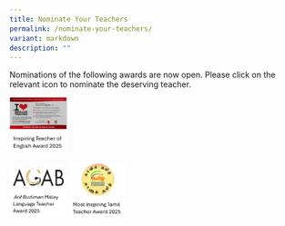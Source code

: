 ```yaml
---
title: Nominate Your Teachers
permalink: /nominate-your-teachers/
variant: markdown
description: ""
---
```

<p>Nominations of the following awards are now open. Please click on the
relevant icon to nominate the deserving teacher.</p><a class="isomer-image-wrapper" href="/files/Nominate%20Your%20Teachers/english_award_2025.pdf&quot;"><img style="width: 20%;" height="auto" width="100%" alt="" src="/images/English_Award.png"></a>
<p></p><a class="isomer-image-wrapper" href="/files/Nominate%20Your%20Teachers/malay_language_teacher_award_2025.pdf"><img style="width: 20%;" height="auto" width="100%" alt="" src="/images/Malay_Award.jpg"></a>
<a class="isomer-image-wrapper" href="/files/Nominate%20Your%20Teachers/tamil_teachers_award_2025.pdf">
<img style="width: 20%;" height="auto" width="100%" alt="" src="/images/Tamil_Award.png">
</a>
<p></p>